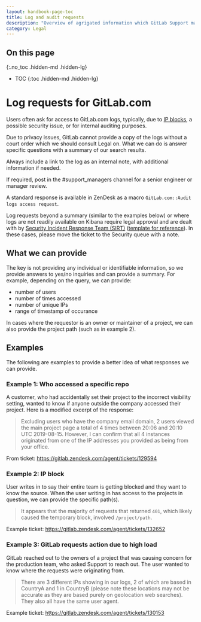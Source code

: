 ```yaml
---
layout: handbook-page-toc
title: Log and audit requests
description: "Overview of agrigated information which GitLab Support may provide to customers, from the gitlab.com logs. Details beyond a summary require a Security request."
category: Legal
---
```


## On this page
{:.no_toc .hidden-md .hidden-lg}

- TOC
{:toc .hidden-md .hidden-lg}

# Log requests for GitLab.com

Users often ask for access to GitLab.com logs, typically, due to [IP blocks](/handbook/support/workflows/ip-blocks.html), a possible security issue, or for internal auditing purposes.

Due to privacy issues, GitLab cannot provide a copy of the logs without a court order which we should consult Legal on. What we can do is answer specific questions with a summary of our search results.

Always include a link to the log as an internal note, with additional information if needed.

If required, post in the #support_managers channel for a senior engineer or manager review.

A standard response is available in ZenDesk as a macro `GitLab.com::Audit logs access request`.

Log requests beyond a summary (similar to the examples below) or where logs are not readily available on Kibana require legal approval and are dealt with by [Security Incident Response Team (SIRT)](/handbook/engineering/security/#sirt---security-incident-response-team-former-security-operations) ([template for reference](https://gitlab.com/gitlab-com/gl-security/secops/operations/-/issues/new?issuable_template=Information_Request)). In these cases, please move the ticket to the Security queue with a note.

## What we can provide

The key is not providing any individual or identifiable information, so we provide answers to yes/no inquiries and can provide a summary. For example, depending on the query, we can provide:

- number of users
- number of times accessed
- number of unique IPs
- range of timestamp of occurance

In cases where the requestor is an owner or maintainer of a project, we can also provide the project path (such as in example 2).

## Examples

The following are examples to provide a better idea of what responses we can provide.

### Example 1: Who accessed a specific repo

A customer, who had accidentally set their project to the incorrect visibility setting, wanted to know if anyone outside the company accessed their project. Here is a modified excerpt of the response:

> Excluding users who have the company email domain, 2 users viewed the main project page a total of 4 times between 20:06 and 20:10 UTC 2019-08-15. However, I can confirm that all 4 instances originated from one of the IP addresses you provided as being from your office.

From ticket: https://gitlab.zendesk.com/agent/tickets/129594

### Example 2: IP block

User writes in to say their entire team is getting blocked and they want to know the source. When the user writing in has access to the projects in question, we can provide the specific path(s).

> It appears that the majority of requests that returned `401`, which likely caused the temporary block, involved `/project/path`.

Example ticket: https://gitlab.zendesk.com/agent/tickets/132652

### Example 3: GitLab requests action due to high load

GitLab reached out to the owners of a project that was causing concern for the production team, who asked Support to reach out. The user wanted to know where the requests were originating from.

> There are 3 different IPs showing in our logs, 2 of which are based in CountryA and 1 in CountryB (please note these locations may not be accurate as they are based purely on geolocation web searches). They also all have the same user agent.

Example ticket: https://gitlab.zendesk.com/agent/tickets/130153
